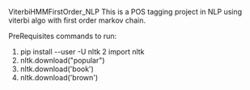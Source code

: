 ViterbiHMMFirstOrder_NLP
This is a POS tagging project in NLP  using viterbi algo with first order markov chain.

PreRequisites commands to run:
1. pip install --user -U nltk
2  import nltk
3. nltk.download("popular")
4. nltk.download('book')
5. nltk.download('brown')

